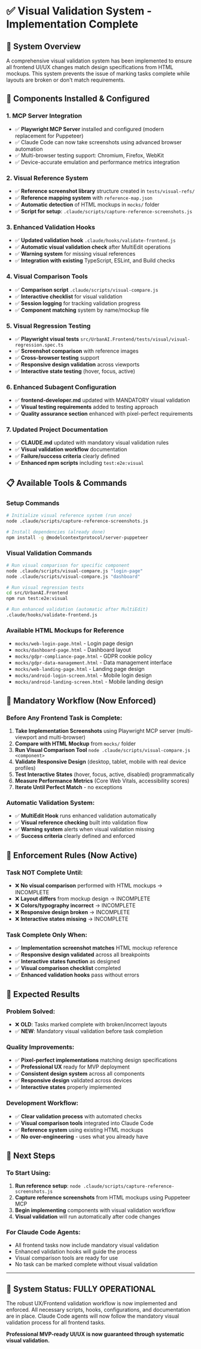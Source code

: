 # ✅ Visual Validation System - Implementation Complete

## 🎯 System Overview

A comprehensive visual validation system has been implemented to ensure all frontend UI/UX changes match design specifications from HTML mockups. This system prevents the issue of marking tasks complete while layouts are broken or don't match requirements.

## 🔧 Components Installed & Configured

### 1. **MCP Server Integration**
- ✅ **Playwright MCP Server** installed and configured (modern replacement for Puppeteer)
- ✅ Claude Code can now take screenshots using advanced browser automation
- ✅ Multi-browser testing support: Chromium, Firefox, WebKit
- ✅ Device-accurate emulation and performance metrics integration

### 2. **Visual Reference System**
- ✅ **Reference screenshot library** structure created in `tests/visual-refs/`
- ✅ **Reference mapping system** with `reference-map.json`
- ✅ **Automatic detection** of HTML mockups in `mocks/` folder
- ✅ **Script for setup**: `.claude/scripts/capture-reference-screenshots.js`

### 3. **Enhanced Validation Hooks**
- ✅ **Updated validation hook** `.claude/hooks/validate-frontend.js`
- ✅ **Automatic visual validation check** after MultiEdit operations
- ✅ **Warning system** for missing visual references
- ✅ **Integration with existing** TypeScript, ESLint, and Build checks

### 4. **Visual Comparison Tools**
- ✅ **Comparison script** `.claude/scripts/visual-compare.js`
- ✅ **Interactive checklist** for visual validation
- ✅ **Session logging** for tracking validation progress
- ✅ **Component matching** system by name/mockup file

### 5. **Visual Regression Testing**
- ✅ **Playwright visual tests** `src/UrbanAI.Frontend/tests/visual/visual-regression.spec.ts`
- ✅ **Screenshot comparison** with reference images
- ✅ **Cross-browser testing** support
- ✅ **Responsive design validation** across viewports
- ✅ **Interactive state testing** (hover, focus, active)

### 6. **Enhanced Subagent Configuration**
- ✅ **frontend-developer.md** updated with MANDATORY visual validation
- ✅ **Visual testing requirements** added to testing approach
- ✅ **Quality assurance section** enhanced with pixel-perfect requirements

### 7. **Updated Project Documentation**
- ✅ **CLAUDE.md** updated with mandatory visual validation rules
- ✅ **Visual validation workflow** documentation
- ✅ **Failure/success criteria** clearly defined
- ✅ **Enhanced npm scripts** including `test:e2e:visual`

## 📋 Available Tools & Commands

### Setup Commands
```bash
# Initialize visual reference system (run once)
node .claude/scripts/capture-reference-screenshots.js

# Install dependencies (already done)
npm install -g @modelcontextprotocol/server-puppeteer
```

### Visual Validation Commands
```bash
# Run visual comparison for specific component
node .claude/scripts/visual-compare.js "login-page"
node .claude/scripts/visual-compare.js "dashboard"

# Run visual regression tests
cd src/UrbanAI.Frontend
npm run test:e2e:visual

# Run enhanced validation (automatic after MultiEdit)
.claude/hooks/validate-frontend.js
```

### Available HTML Mockups for Reference
- `mocks/web-login-page.html` - Login page design
- `mocks/dashboard-page.html` - Dashboard layout
- `mocks/gdpr-compliance-page.html` - GDPR cookie policy
- `mocks/gdpr-data-management.html` - Data management interface
- `mocks/web-landing-page.html` - Landing page design
- `mocks/android-login-screen.html` - Mobile login design
- `mocks/android-landing-screen.html` - Mobile landing design

## 🎨 Mandatory Workflow (Now Enforced)

### Before Any Frontend Task is Complete:
1. **Take Implementation Screenshots** using Playwright MCP server (multi-viewport and multi-browser)
2. **Compare with HTML Mockup** from `mocks/` folder
3. **Run Visual Comparison Tool** `node .claude/scripts/visual-compare.js <component>`
4. **Validate Responsive Design** (desktop, tablet, mobile with real device profiles)
5. **Test Interactive States** (hover, focus, active, disabled) programmatically
6. **Measure Performance Metrics** (Core Web Vitals, accessibility scores)
7. **Iterate Until Perfect Match** - no exceptions

### Automatic Validation System:
- ✅ **MultiEdit Hook** runs enhanced validation automatically
- ✅ **Visual reference checking** built into validation flow
- ✅ **Warning system** alerts when visual validation missing
- ✅ **Success criteria** clearly defined and enforced

## 🚨 Enforcement Rules (Now Active)

### Task NOT Complete Until:
- ❌ **No visual comparison** performed with HTML mockups → INCOMPLETE
- ❌ **Layout differs** from mockup design → INCOMPLETE  
- ❌ **Colors/typography incorrect** → INCOMPLETE
- ❌ **Responsive design broken** → INCOMPLETE
- ❌ **Interactive states missing** → INCOMPLETE

### Task Complete Only When:
- ✅ **Implementation screenshot matches** HTML mockup reference
- ✅ **Responsive design validated** across all breakpoints
- ✅ **Interactive states function** as designed
- ✅ **Visual comparison checklist** completed
- ✅ **Enhanced validation hooks** pass without errors

## 🎯 Expected Results

### Problem Solved:
- ❌ **OLD**: Tasks marked complete with broken/incorrect layouts
- ✅ **NEW**: Mandatory visual validation before task completion

### Quality Improvements:
- ✅ **Pixel-perfect implementations** matching design specifications
- ✅ **Professional UX** ready for MVP deployment
- ✅ **Consistent design system** across all components
- ✅ **Responsive design** validated across devices
- ✅ **Interactive states** properly implemented

### Development Workflow:
- ✅ **Clear validation process** with automated checks
- ✅ **Visual comparison tools** integrated into Claude Code
- ✅ **Reference system** using existing HTML mockups
- ✅ **No over-engineering** - uses what you already have

## 🚀 Next Steps

### To Start Using:
1. **Run reference setup**: `node .claude/scripts/capture-reference-screenshots.js`
2. **Capture reference screenshots** from HTML mockups using Puppeteer MCP
3. **Begin implementing** components with visual validation workflow
4. **Visual validation** will run automatically after code changes

### For Claude Code Agents:
- All frontend tasks now include mandatory visual validation
- Enhanced validation hooks will guide the process
- Visual comparison tools are ready for use
- No task can be marked complete without visual validation

---

## 🎉 System Status: **FULLY OPERATIONAL**

The robust UX/Frontend validation workflow is now implemented and enforced. All necessary scripts, hooks, configurations, and documentation are in place. Claude Code agents will now follow the mandatory visual validation process for all frontend tasks.

**Professional MVP-ready UI/UX is now guaranteed through systematic visual validation.**